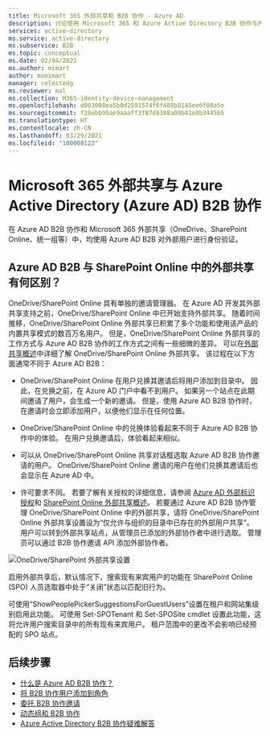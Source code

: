 ```yaml
---
title: Microsoft 365 外部共享和 B2B 协作 - Azure AD
description: 讨论使用 Microsoft 365 和 Azure Active Directory B2B 协作与外部合作伙伴共享资源。
services: active-directory
ms.service: active-directory
ms.subservice: B2B
ms.topic: conceptual
ms.date: 02/04/2021
ms.author: mimart
author: msmimart
manager: celestedg
ms.reviewer: mal
ms.collection: M365-identity-device-management
ms.openlocfilehash: d003008ea5b0d2591574f6f488b0145ee6f08a5e
ms.sourcegitcommit: f28ebb95ae9aaaff3f87d8388a09b41e0b3445b5
ms.translationtype: HT
ms.contentlocale: zh-CN
ms.lasthandoff: 03/29/2021
ms.locfileid: "100008122"
---
```

# <a name="microsoft-365-external-sharing-and-azure-active-directory-azure-ad-b2b-collaboration"></a>Microsoft 365 外部共享与 Azure Active Directory (Azure AD) B2B 协作

在 Azure AD B2B 协作和 Microsoft 365 外部共享（OneDrive、SharePoint Online、统一组等）中，均使用 Azure AD B2B 对外部用户进行身份验证。

## <a name="how-does-azure-ad-b2b-differ-from-external-sharing-in-sharepoint-online"></a>Azure AD B2B 与 SharePoint Online 中的外部共享有何区别？

OneDrive/SharePoint Online 具有单独的邀请管理器。 在 Azure AD 开发其外部共享支持之前，OneDrive/SharePoint Online 中已开始支持外部共享。 随着时间推移，OneDrive/SharePoint Online 外部共享已积累了多个功能和使用该产品的内置共享模式的数百万名用户。 但是，OneDrive/SharePoint Online 外部共享的工作方式与 Azure AD B2B 协作的工作方式之间有一些细微的差异。 可以在[外部共享概述](/sharepoint/external-sharing-overview)中详细了解 OneDrive/SharePoint Online 外部共享。 该过程在以下方面通常不同于 Azure AD B2B：

- OneDrive/SharePoint Online 在用户兑换其邀请后将用户添加到目录中。 因此，在兑换之前，在 Azure AD 门户中看不到用户。 如果另一个站点在此期间邀请了用户，会生成一个新的邀请。 但是，使用 Azure AD B2B 协作时，在邀请时会立即添加用户，以便他们显示在任何位置。

- OneDrive/SharePoint Online 中的兑换体验看起来不同于 Azure AD B2B 协作中的体验。 在用户兑换邀请后，体验看起来相似。

- 可以从 OneDrive/SharePoint Online 共享对话框选取 Azure AD B2B 协作邀请的用户。 OneDrive/SharePoint Online 邀请的用户在他们兑换其邀请后也会显示在 Azure AD 中。

- 许可要求不同。 若要了解有关授权的详细信息，请参阅 [Azure AD 外部标识授权](./external-identities-pricing.md)和 [SharePoint Online 外部共享概述](/sharepoint/external-sharing-overview)。
若要通过 Azure AD B2B 协作管理 OneDrive/SharePoint Online 中的外部共享，请将 OneDrive/SharePoint Online 外部共享设置设为“仅允许与组织的目录中已存在的外部用户共享”。 用户可以转到外部共享站点，从管理员已添加的外部协作者中进行选取。 管理员可以通过 B2B 协作邀请 API 添加外部协作者。


![OneDrive/SharePoint 外部共享设置](media/o365-external-user/odsp-sharing-setting.png)

启用外部共享后，默认情况下，搜索现有来宾用户的功能在 SharePoint Online (SPO) 人员选取器中处于“关闭”状态以匹配旧行为。

可使用“ShowPeoplePickerSuggestionsForGuestUsers”设置在租户和网站集级别启用此功能。 可使用 Set-SPOTenant 和 Set-SPOSite cmdlet 设置此功能，这将允许用户搜索目录中的所有现有来宾用户。 租户范围中的更改不会影响已经预配的 SPO 站点。

## <a name="next-steps"></a>后续步骤

* [什么是 Azure AD B2B 协作？](what-is-b2b.md)
* [将 B2B 协作用户添加到角色](add-guest-to-role.md)
* [委托 B2B 协作邀请](delegate-invitations.md)
* [动态组和 B2B 协作](use-dynamic-groups.md)
* [Azure Active Directory B2B 协作疑难解答](troubleshoot.md)
